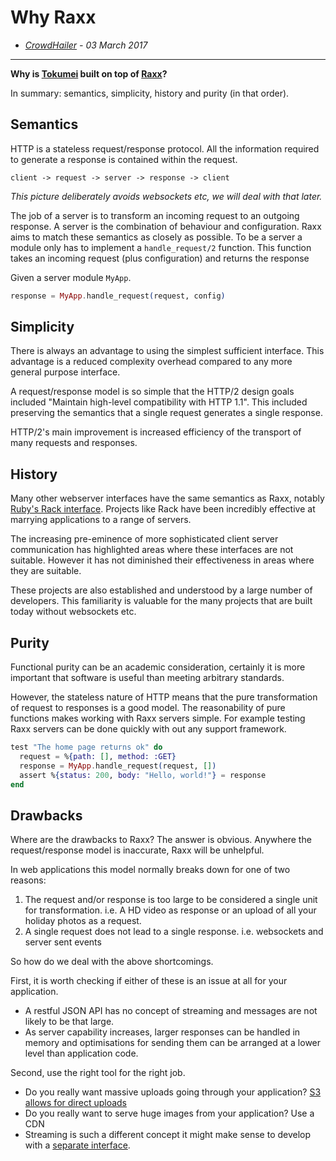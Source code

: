 # Why Raxx

- *[CrowdHailer](http://github.com/crowdhailer/) - 03 March 2017*

---

**Why is [Tokumei](https://hexdocs.pm/tokumei/readme.html) built on top of [Raxx](https://github.com/crowdhailer/raxx)?**

In summary: semantics, simplicity, history and purity (in that order).

## Semantics

HTTP is a stateless request/response protocol.
All the information required to generate a response is contained within the request.

```
client -> request -> server -> response -> client
```
*This picture deliberately avoids websockets etc, we will deal with that later.*

The job of a server is to transform an incoming request to an outgoing response.
A server is the combination of behaviour and configuration.
Raxx aims to match these semantics as closely as possible.
To be a server a module only has to implement a `handle_request/2` function.
This function takes an incoming request (plus configuration) and returns the response

Given a server module `MyApp`.

```elixir
response = MyApp.handle_request(request, config)
```

## Simplicity

There is always an advantage to using the simplest sufficient interface.
This advantage is a reduced complexity overhead compared to any more general purpose interface.

A request/response model is so simple that the HTTP/2 design goals included "Maintain high-level compatibility with HTTP 1.1".
This included preserving the semantics that a single request generates a single response.

HTTP/2's main improvement is increased efficiency of the transport of many requests and responses.

## History

Many other webserver interfaces have the same semantics as Raxx, notably [Ruby's Rack interface](http://rack.github.io/).
Projects like Rack have been incredibly effective at marrying applications to a range of servers.

The increasing pre-eminence of more sophisticated client server communication has highlighted areas where these interfaces are not suitable.
However it has not diminished their effectiveness in areas where they are suitable.

These projects are also established and understood by a large number of developers.
This familiarity is valuable for the many projects that are built today without websockets etc.

## Purity

Functional purity can be an academic consideration, certainly it is more important that software is useful than meeting arbitrary standards.

However, the stateless nature of HTTP means that the pure transformation of request to responses is a good model.
The reasonability of pure functions makes working with Raxx servers simple.
For example testing Raxx servers can be done quickly with out any support framework.

```elixir
test "The home page returns ok" do
  request = %{path: [], method: :GET}
  response = MyApp.handle_request(request, [])
  assert %{status: 200, body: "Hello, world!"} = response
end
```

## Drawbacks

Where are the drawbacks to Raxx?
The answer is obvious.
Anywhere the request/response model is inaccurate, Raxx will be unhelpful.

In web applications this model normally breaks down for one of two reasons:
1. The request and/or response is too large to be considered a single unit for transformation.
  i.e. A HD video as response or an upload of all your holiday photos as a request.
2. A single request does not lead to a single response.
  i.e. websockets and server sent events

So how do we deal with the above shortcomings.

First, it is worth checking if either of these is an issue at all for your application.
- A restful JSON API has no concept of streaming and messages are not likely to be that large.
- As server capability increases, larger responses can be handled in memory and optimisations for sending them can be arranged at a lower level than application code.

Second, use the right tool for the right job.
- Do you really want massive uploads going through your application? [S3 allows for direct uploads](http://docs.aws.amazon.com/AmazonS3/latest/dev/UsingHTTPPOST.html)
- Do you really want to serve huge images from your application? Use a CDN
- Streaming is such a different concept it might make sense to develop with a [separate interface](https://github.com/elixir-lang/plug).
